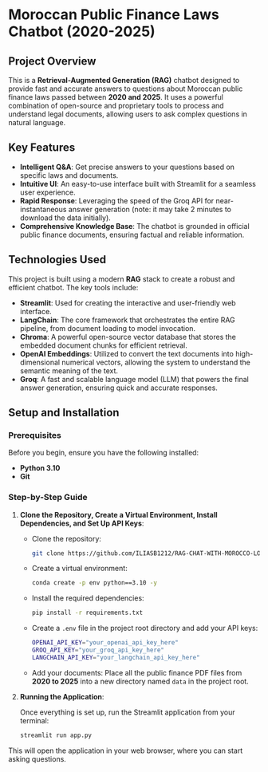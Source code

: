 # Moroccan Public Finance Laws Chatbot (2020-2025)

## Project Overview

This is a **Retrieval-Augmented Generation (RAG)** chatbot designed to provide fast and accurate answers to questions about Moroccan public finance laws passed between **2020 and 2025**. It uses a powerful combination of open-source and proprietary tools to process and understand legal documents, allowing users to ask complex questions in natural language.

## Key Features

- **Intelligent Q&A**: Get precise answers to your questions based on specific laws and documents.
- **Intuitive UI**: An easy-to-use interface built with Streamlit for a seamless user experience.
- **Rapid Response**: Leveraging the speed of the Groq API for near-instantaneous answer generation (note: it may take 2 minutes to download the data initially).
- **Comprehensive Knowledge Base**: The chatbot is grounded in official public finance documents, ensuring factual and reliable information.

## Technologies Used

This project is built using a modern **RAG** stack to create a robust and efficient chatbot. The key tools include:

- **Streamlit**: Used for creating the interactive and user-friendly web interface.
- **LangChain**: The core framework that orchestrates the entire RAG pipeline, from document loading to model invocation.
- **Chroma**: A powerful open-source vector database that stores the embedded document chunks for efficient retrieval.
- **OpenAI Embeddings**: Utilized to convert the text documents into high-dimensional numerical vectors, allowing the system to understand the semantic meaning of the text.
- **Groq**: A fast and scalable language model (LLM) that powers the final answer generation, ensuring quick and accurate responses.

## Setup and Installation

### Prerequisites

Before you begin, ensure you have the following installed:

- **Python 3.10**
- **Git**

### Step-by-Step Guide

1. **Clone the Repository, Create a Virtual Environment, Install Dependencies, and Set Up API Keys**:

   - Clone the repository:

     ```bash
     git clone https://github.com/ILIASB1212/RAG-CHAT-WITH-MOROCCO-LOIS-DE-FINANCE-2020-2025.git
     ```

   - Create a virtual environment:

     ```bash
     conda create -p env python==3.10 -y
     ```

   - Install the required dependencies:

     ```bash
     pip install -r requirements.txt
     ```

   - Create a `.env` file in the project root directory and add your API keys:

     ```bash
     OPENAI_API_KEY="your_openai_api_key_here"
     GROQ_API_KEY="your_groq_api_key_here"
     LANGCHAIN_API_KEY="your_langchain_api_key_here"
     ```

   - Add your documents: Place all the public finance PDF files from **2020 to 2025** into a new directory named `data` in the project root.

2. **Running the Application**:

   Once everything is set up, run the Streamlit application from your terminal:

   ```bash
   streamlit run app.py
This will open the application in your web browser, where you can start asking questions.

